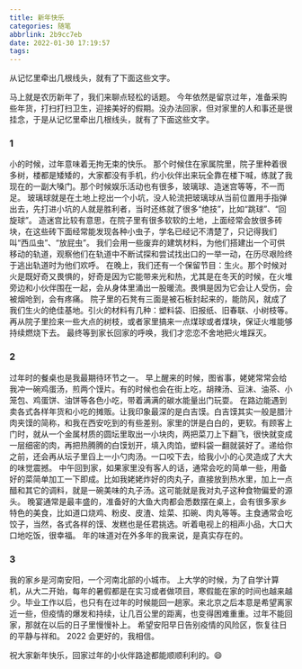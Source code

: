 ```yaml
---
title: 新年快乐
categories: 随笔
abbrlink: 2b9cc7eb
date: 2022-01-30 17:19:57
tags:
---
```

从记忆里牵出几根线头，就有了下面这些文字。

<!-- more -->

马上就是农历新年了，我们来聊点轻松的话题。
今年依然是留京过年，准备采购些年货，打扫打扫卫生，迎接美好的假期。没办法回家，但对家里的人和事还是很挂念，于是从记忆里牵出几根线头，就有了下面这些文字。
### 1
小的时候，过年意味着无拘无束的快乐。
那个时候住在家属院里，院子里种着很多树，楼都是矮矮的，大家都没有手机，约小伙伴出来玩全靠在楼下喊，练就了我现在的一副大嗓门。那个时候娱乐活动也有很多，玻璃球、造迷宫等等，不一而足。
玻璃球就是在土地上挖出一个小坑，没人轮流把玻璃球从当前位置用手指弹出去，先打进小坑的人就是胜利者，当时还练就了很多“绝技”，比如“跳球”、“回旋球”。
造迷宫比较有意思，在院子里有很多软软的土地，上面经常会放很多砖块，在这些砖下面经常能发现各种小虫子，学名已经记不清楚了，只记得我们叫“西瓜虫”、“放屁虫”。
我们会用一些废弃的建筑材料，为他们搭建出一个可供移动的轨道，观察他们在轨道中不断试探和尝试找出口的一举一动，在历尽艰险终于逃出轨道时为他们欢呼。
在晚上，我们还有一个保留节目：生火。那个时候对火是既好奇又畏惧的，好奇是因为它能带来光和热，尤其是在冬天的时候，在火堆旁边和小伙伴围在一起，会从身体里涌出一股暖流。畏惧是因为它会让人受伤，会被烟呛到，会有疼痛。
院子里的石凳有三面是被石板封起来的，能防风，就成了我们生火的绝佳基地。引火的材料有几种：塑料袋、旧报纸、旧春联、小树枝等。再从院子里捡来一些大点的树枝，或者家里搞来一点煤球或者煤块，保证火堆能够持续燃烧下去。
最终等到家长回家的呼唤，我们才恋恋不舍地把火堆踩灭。
### 2
过年时的餐桌也是我最期待环节之一。
早上醒来的时候，图省事，姥姥常常会给我冲一碗鸡蛋汤，煎两个馍片。有的时候也会在街上吃，胡辣汤、豆沫、油茶、小笼包、鸡蛋饼、油饼等各色小吃，带着满满的碳水能量出门玩耍。
在路边能遇到卖各式各样年货和小吃的摊贩。让我印象最深的是白吉馍。白吉馍其实一般是腊汁肉夹馍的简称，和我在西安吃到的有些差别。家里的饼是白白的，更软。有顾客上门时，就从一个金属材质的圆坛里取出一小块肉，两把菜刀上下翻飞，很快就变成一层细密的肉，再把热腾腾的白馍划开，填入肉馅，塑料袋一翻就装好了。递给你之前，还会再从坛子里舀上一小勺肉汤。一口咬下去，给我小小的心灵造成了大大的味觉震撼。
中午回到家，如果家里没有客人的话，通常会吃的简单一些，用备好的菜简单加工一下即成。比如我姥姥炸好的肉丸子，直接放到热水里，加上一点醋和其它的调料，就是一碗美味的丸子汤。这可能就是我对丸子这种食物偏爱的源头。
晚宴通常是最丰盛的，准备好的大鱼大肉都会悉数摆在桌上，会有很多家乡特色的美食，比如道口烧鸡、粉皮、皮渣、烩菜、扣碗、肉丸等等。主食通常会吃饺子，当然，各式各样的馍、发糕也是任君挑选。听着电视上的相声小品，大口大口地吃饭，很幸福。
年的味道对在外多年的我来说，是真实存在的。
### 3
我的家乡是河南安阳，一个河南北部的小城市。
上大学的时候，为了自学计算机，从大二开始，每年的暑假都是在实习或者做项目，寒假能在家的时间也越来越少。毕业工作以后，也只有在过年的时候能回一趟家。来北京之后本意是希望离家近一些，但疫情的爆发和持续，让几百公里的距离，也变得困难重重。过年不能回家，那就在以后的日子里慢慢补上。
希望安阳早日告别疫情的风险区，恢复往日的平静与祥和。
2022 会更好的，我相信。

祝大家新年快乐，回家过年的小伙伴路途都能顺顺利利的。😄